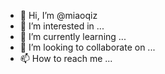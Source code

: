 - 👋 Hi, I’m @miaoqiz
- 👀 I’m interested in ...
- 🌱 I’m currently learning ...
- 💞️ I’m looking to collaborate on ...
- 📫 How to reach me ...

<!---
miaoqiz/miaoqiz is a ✨ special ✨ repository because its `README.md` (this file) appears on your GitHub profile.
You can click the Preview link to take a look at your changes.
--->
